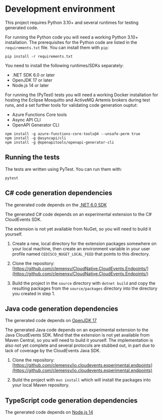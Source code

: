 # Development environment

This project requires Python 3.10+ and several runtimes for testing generated
code.

For running the Python code you will need a working Python 3.10+ installation.
The prerequisites for the Python code are listed in the `requirements.txt` file.
You can install them with `pip`:

```shell
pip install -r requirements.txt
```

You need to install the following runtimes/SDKs separately:

* .NET SDK 6.0 or later
* OpenJDK 17 or later
* Node.js 14 or later

For running the (PyTest) tests you will need a working Docker installation for
hosting the Eclipse Mosquitto and ActiveMQ Artemis brokers during test runs, and
a set further tools for validating code generation ouptut:

- Azure Functions Core tools
- Async API CLI
- OpenAPI Generator CLI

```shell
npm install -g azure-functions-core-tools@4 --unsafe-perm true
npm install -g @asyncapi/cli
npm install -g @openapitools/openapi-generator-cli
```

## Running the tests

The tests are written using PyTest. You can run them with:

```shell    
pytest
```

## C# code generation dependencies

The generated code depends on the [.NET 6.0 SDK](https://dotnet.microsoft.com/en-us/download)

The generated C# code depends on an experimental extension to the C# CloudEvents SDK.

The extension is not yet available from NuGet, so you will need to build it yourself.

1. Create a new, local directory for the extension packages somewhere on
your local machine, then create an environment variable in your user profile
named `CEDISCO_NUGET_LOCAL_FEED` that points to this directory. 

1. Clone the repository: [https://github.com/clemensv/CloudNative.CloudEvents.Endpoints/](https://github.com/clemensv/CloudNative.CloudEvents.Endpoints/)

2. Build the project in the `source` directory with `dotnet build` and copy the resulting
packages from the `source/packages` directory into the directory you created in step 1.

## Java code generation dependencies

The generated code depends on [OpenJDK 17](https://learn.microsoft.com/en-us/java/openjdk/download)

The generated Java code depends on an experimental extension to the Java
CloudEvents SDK. Mind that the extension is not yet available from Maven
Central, so you will need to build it yourself. The implementation is also not
yet complete and several protocols are stubbed out, in part due to lack of
coverage by the CloudEvents Java SDK.

1. Clone the repository: [https://github.com/clemensv/io.cloudevents.experimental.endpoints](https://github.com/clemensv/io.cloudevents.experimental.endpoints)

2. Build the project with `mvn install` which will install the packages into your local Maven repository.

## TypeScript code generation dependencies

The generated code depends on [Node.js 14](https://nodejs.org/en/download/)
